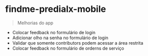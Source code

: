 # findme-predialx-mobile

> Melhorias do app

- Colocar feedback no formulário de login
- Adicionar olho na senha no formulário de login
- Validar que somente contributors podem acessar a área restrita
- Colocar feedback no formulário de orderns de serviço
